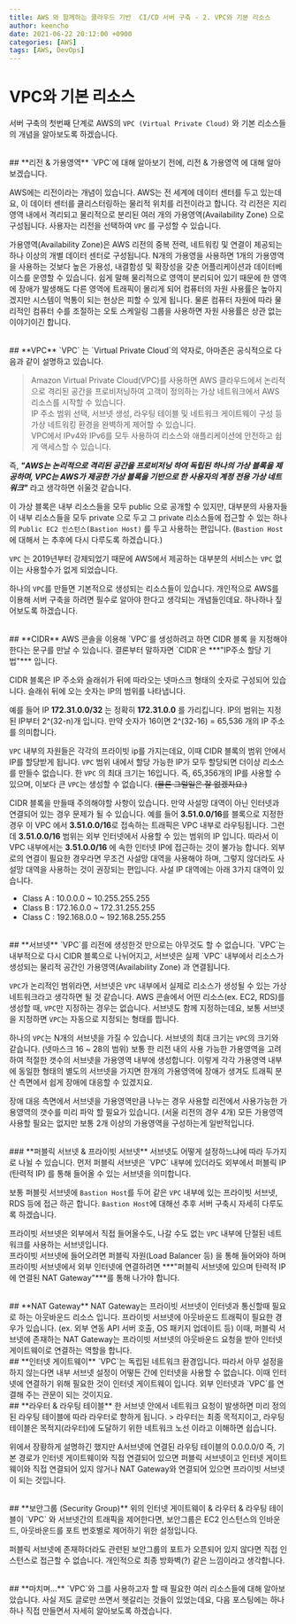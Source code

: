 ```yaml
---
title: AWS 와 함께하는 클라우드 기반  CI/CD 서버 구축 - 2. VPC와 기본 리소스
author: keencho
date: 2021-06-22 20:12:00 +0900
categories: [AWS]
tags: [AWS, DevOps]
---
```


# **VPC와 기본 리소스**
서버 구축의 첫번째 단계로 AWS의 `VPC (Virtual Private Cloud)` 와 기본 리소스들의 개념을 알아보도록 하겠습니다.

<br/>
## **리전 & 가용영역**
`VPC`에 대해 알아보기 전에, 리전 & 가용영역 에 대해 알아보겠습니다.  

AWS에는 리전이라는 개념이 있습니다. AWS는 전 세계에 데이터 센터를 두고 있는데요, 이 데이터 센터를 클리스터링하는 물리적 위치를 리전이라고 합니다. 
각 리전은 지리 영역 내에서 격리되고 물리적으로 분리된 여러 개의 가용영역(Availability Zone) 으로 구성됩니다. 사용자는 리전을 선택하여 `VPC` 를 구성할 수 있습니다.  

가용영역(Availability Zone)은 AWS 리전의 중복 전력, 네트워킹 및 연결이 제공되는 하나 이상의 개별 데이터 센터로 구성됩니다. N개의 가용영을 사용하면 
1개의 가용영역을 사용하는 것보다 높은 가용성, 내결함성 및 확장성을 갖춘 어플리케이션과 데이터베이스를 운영할 수 있습니다. 쉽게 말해 물리적으로 영역이 분리되어 있기 때문에 한 영역에 장애가 발생해도
다른 영역에 트래픽이 몰리게 되어 컴퓨터의 자원 사용률은 높아지겠지만 시스템이 먹통이 되는 현상은 피할 수 있게 됩니다. 물론 컴퓨터 자원에 따라 물리적인 컴퓨터 수를 조절하는 
오토 스케일링 그룹을 사용하면 자원 사용률은 상관 없는 이야기이긴 합니다.

<br/>
## **VPC** 
`VPC` 는 `Virtual Private Cloud`의 약자로, 아마존은 공식적으로 다음과 같이 설명하고 있습니다.

> Amazon Virtual Private Cloud(VPC)를 사용하면 AWS 클라우드에서 논리적으로 격리된 공간을 프로비저닝하여 고객이 정의하는 가상 네트워크에서 AWS 리소스를 시작할 수 있습니다.  
> IP 주소 범위 선택, 서브넷 생성, 라우팅 테이블 및 네트워크 게이트웨이 구성 등 가상 네트워킹 환경을 완벽하게 제어할 수 있습니다.  
> VPC에서 IPv4와 IPv6를 모두 사용하여 리소스와 애플리케이션에 안전하고 쉽게 액세스할 수 있습니다.

즉, ***"AWS는 논리적으로 격리된 공간을 프로비저닝 하여 독립된 하나의 가상 블록을 제공하며, VPC는 AWS가 제공한 가상 블록을 기반으로 한 사용자의 계정 전용 가상 네트워크"*** 라고 생각하면 쉬울것 같습니다.

이 가상 블록은 내부 리소스들을 모두 public 으로 공개할 수 있지만, 대부분의 사용자들이 내부 리소스들을 모두 private 으로 두고 그 private 리소스들에 접근할 수 있는 하나의 `Public EC2 인스턴스(Bastion Host)` 를 두고 사용하는 편입니다. (`Bastion Host` 에 대해서 는 추후에 다시 다루도록 하겠습니다.)

`VPC` 는 2019년부터 강제되었기 때문에 AWS에서 제공하는 대부분의 서비스는 `VPC` 없이는 사용할수가 없게 되었습니다.

하나의 `VPC`를 만들면 기본적으로 생성되는 리소스들이 있습니다. 개인적으로 AWS를 이용해 서버 구축을 하려면 필수로 알아야 한다고 생각되는 개념들인데요. 하나하나 짚어보도록 하겠습니다.

<br/>
## **CIDR**
AWS 콘솔을 이용해 `VPC`를 생성하려고 하면 CIDR 블록 을 지정해야 한다는 문구를 만날 수 있습니다.  
결론부터 말하자면 `CIDR`은 ***"IP주소 할당 기법"*** 입니다.

CIDR 블록은 IP 주소와 슬래쉬가 뒤에 따라오는 넷마스크 형태의 숫자로 구성되어 있습니다. 슬래쉬 뒤에 오는 숫자는 IP의 범위를 나타냅니다.

예를 들어 IP **172.31.0.0/32** 는 정확히 **172.31.0.0** 를 가리킵니다.
IP의 범위는 지정된 IP부터 2^(32-n)개 입니다. 만약 숫자가 16이면 2^(32-16) = 65,536 개의 IP 주소를 의미합니다.

`VPC` 내부의 자원들은 각각의 프라이빗 ip를 가지는데요, 이때 CIDR 블록의 범위 안에서 IP를 할당받게 됩니다.
`VPC` 범위 내에서 할당 가능한 IP가 모두 할당되면 더이상 리소스를 만들수 없습니다. 한 `VPC` 의 최대 크기는 16입니다. 즉, 65,356개의 IP를 사용할 수 있으며, 이보다 큰 `VPC`는 생성할 수 없습니다. ~~(물론 그럴일은 잘 없겠지요.)~~

CIDR 블록을 만들때 주의해야할 사항이 있습니다. 만약 사설망 대역이 아닌 인터넷과 연결되어 있는 경우 문제가 될 수 있습니다. 예를 들어 **3.51.0.0/16**를 블록으로 지정한 경우 이 VPC 에서 **3.51.0.0/16**로 접속하는 트래픽은 VPC 내부로 라우팅됩니다.
그런데 **3.51.0.0/16** 범위는 외부 인터넷에서 사용할 수 있는 범위의 IP 입니다. 따라서 이 VPC 내부에서는 **3.51.0.0/16** 에 속한 인터넷 IP에 접근하는 것이 불가능 합니다. 외부로의 연결이 필요한 경우라면 무조건 사설망 대역을 사용해야 하며, 그렇지 않더라도
사설망 대역을 사용하는 것이 권장되는 편입니다. 사설 IP 대역에는 아래 3가지 대역이 있습니다.

- Class A : 10.0.0.0 ~ 10.255.255.255
- Class B : 172.16.0.0 ~ 172.31.255.255
- Class C : 192.168.0.0 ~ 192.168.255.255  

<br/>
## **서브넷**
`VPC`를 리전에 생성한것 만으로는 아무것도 할 수 없습니다. `VPC`는 내부적으로 다시 CIDR 블록으로 나뉘어지고, 서브넷은 실제 `VPC` 내부에서 리소스가 생성되는 물리적 공간인 가용영역(Availability Zone) 과 연결됩니다.  

`VPC`가 논리적인 범위라면, 서브넷은 `VPC` 내부에서 실제로 리소스가 생성될 수 있는 가상 네트워크라고 생각하면 될 것 같습니다. 
AWS 콘솔에서 어떤 리소스(ex. EC2, RDS)를 생성할 때, `VPC`만 지정하는 경우는 없습니다. 서브넷도 함께 지정하는데요, 보통 서브넷을 지정하면 `VPC`는 자동으로 지정되는 형태를 띕니다.  

하나의 `VPC`는 N개의 서브넷을 가질 수 있습니다. 서브넷의 최대 크기는 `VPC`의 크기와 같습니다. (넷마스크 16 ~ 28의 범위) 보통 한 리전 내의 사용 가능한 
가용영역을 고려하여 적절한 갯수의 서브넷을 가용영역 내부에 생성합니다. 이렇게 각각 가용영역 내부에 동일한 형태의 별도의 서브넷을 가지면 한개의 가용영역에 장애가 생겨도 트래픽 분산 측면에서 쉽게 장애에 대응할 수 있겠지요.  

장애 대응 측면에서 서브넷을 가용영역만큼 나누는 경우 사용할 리전에서 사용가능한 가용영역의 갯수를 미리 파악 할 필요가 있습니다. (서울 리전의 경우 4개) 
모든 가용영역 사용할 필요는 없지만 보통 2개 이상의 가용영역을 구성하는게 일반적입니다.

<br/>
### **퍼블릭 서브넷 & 프라이빗 서브넷**
서브넷도 어떻게 설정하느냐에 따라 두가지로 나뉠 수 있습니다. 먼저 퍼블릭 서브넷은 `VPC` 내부에 있더라도 외부에서 퍼블릭 IP (탄력적 IP) 를 통해 들어올 수 있는 서브넷을 의미합니다.  

보통 퍼블릿 서브넷에 `Bastion Host`를 두어 같은 `VPC` 내부에 있는 프라이빗 서브넷, RDS 등에 접근 하곤 합니다. `Bastion Host`에 대해선 추후 서버 구축시 자세히 다루도록 하겠습니다.  

프라이빗 서브넷은 외부에서 직접 들어올수도, 나갈 수도 없는 `VPC` 내부에 단절된 네트워크를 사용하는 서브넷입니다.  
프라이빗 서브넷에 들어오려면 퍼블릭 자원(Load Balancer 등) 을 통해 들어와야 하며 프라이빗 서브넷에서 외부 인터넷에 연결하려면 ***"퍼블릭 서브넷에 있으며 탄력적 IP에 연결된 NAT Gateway"***를 통해 나가야 합니다.

<br/>
## **NAT Gateway**
NAT Gateway는 프라이빗 서브넷이 인터넷과 통신할때 필요로 하는 아웃바운드 리소스 입니다. 프라이빗 서브넷에 
아웃바운드 트래픽이 필요한 경우가 있습니다. (ex. 외부 연동 API 서버 호출, OS 패키지 업데이트 등)  
이때, 퍼블릭 서브넷에 존재하는 NAT Gateway는 프라이빗 서브넷의 아웃바운드 요청을 받아 인터넷 게이트웨이로 연결하는 역할을 합니다.  

<br/>
## **인터넷 게이트웨이**
`VPC`는 독립된 네트워크 환경입니다. 따라서 아무 설정을 하지 않는다면 내부 서브넷 설정이 어떻든 간에 인터넷을 사용할 수 없습니다.
이때 인터넷에 연결하기 위해 필요한 것이 인터넷 게이트웨이 입니다. 외부 인터넷과 `VPC`를 연결해 주는 관문이 되는 것이지요.

<br/>
## **라우터 & 라우팅 테이블**
한 서브넷 안에서 네트워크 요청이 발생하면 미리 정의된 라우팅 테이블에 따라 라우터로 향하게 됩니다.
> 라우터는 최종 목적지이고, 라우팅 테이블은 목적지(라우터)에 도달하기 위한 네트워크 노선 이라고 이해하면 쉽습니다.  

위에서 장황하게 설명하긴 했지만 A서브넷에 연결된 라우팅 테이블의 0.0.0.0/0 즉, 기본 경로가 인터넷 게이트웨이와 직접 연결되어 있으면 퍼블릭 서브넷이고 
인터넷 게이트웨이와 직접 연결되어 있지 않거나 NAT Gateway와 연결되어 있으면 프라이빗 서브넷이 되는 것입니다.  

<br/>
## **보안그룹 (Security Group)** 
위의 인터넷 게이트웨이 & 라우터 & 라우팅 테이블이 `VPC` 와 서브넷간의 트래픽을 제어한다면, 보안그룹은 EC2 인스턴스의 인바운드, 아웃바운드를 포트 번호별로 제어하기 위한 설정입니다.  

퍼블릭 서브넷에 존재하더라도 관련된 보안그룹의 포트가 오픈되어 있지 않다면 직접 인스턴스로 접근할 수 없습니다. 개인적으로 최종 방화벽(?) 같은 느낌이라고 생각합니다. 

<br/>
## **마치며...**
`VPC`와 그를 사용하고자 할 때 필요한 여러 리소스들에 대해 알아보았습니다. 사실 저도 글로만 쓰면서 헷갈리는 것들이 있었는데요, 다음 포스팅에는 하나하나 직접 만들면서 자세히 알아보도록 하겠습니다.

